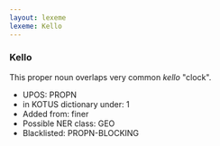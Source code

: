 ```yaml
---
layout: lexeme
lexeme: Kello
---
```


###  Kello

This proper noun overlaps very common *kello* "clock".
* UPOS:  PROPN
* in KOTUS dictionary under:  1
* Added from:  finer
* Possible NER class:  GEO
* Blacklisted:  PROPN-BLOCKING

